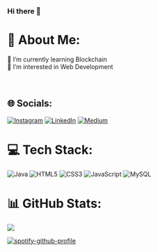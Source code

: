 ### Hi there 👋

<!--
**OnurKucukoz/OnurKucukoz** is a ✨ _special_ ✨ repository because its `README.md` (this file) appears on your GitHub profile.

Here are some ideas to get you started:

- 🔭 I’m currently working on ...
- 🌱 I’m currently learning ...
- 👯 I’m looking to collaborate on ...
- 🤔 I’m looking for help with ...
- 💬 Ask me about ...
- 📫 How to reach me: ...
- 😄 Pronouns: ...
- ⚡ Fun fact: ...
-->
# 💫 About Me:
🌱 I’m currently learning Blockchain<br>🤝 I’m interested in Web Development <br><br><br>


## 🌐 Socials:
[![Instagram](https://img.shields.io/badge/Instagram-%23E4405F.svg?logo=Instagram&logoColor=white)](https://instagram.com/kucukozonur) [![LinkedIn](https://img.shields.io/badge/LinkedIn-%230077B5.svg?logo=linkedin&logoColor=white)](https://linkedin.com/in/onur-kucukoz) [![Medium](https://img.shields.io/badge/Medium-12100E?logo=medium&logoColor=white)](https://medium.com/@@onurkkz) 

# 💻 Tech Stack:
![Java](https://img.shields.io/badge/java-%23ED8B00.svg?style=for-the-badge&logo=java&logoColor=white) ![HTML5](https://img.shields.io/badge/html5-%23E34F26.svg?style=for-the-badge&logo=html5&logoColor=white) ![CSS3](https://img.shields.io/badge/css3-%231572B6.svg?style=for-the-badge&logo=css3&logoColor=white) ![JavaScript](https://img.shields.io/badge/javascript-%23323330.svg?style=for-the-badge&logo=javascript&logoColor=%23F7DF1E) 
  ![MySQL](https://img.shields.io/badge/mysql-%2300f.svg?style=for-the-badge&logo=mysql&logoColor=white)
# 📊 GitHub Stats:

![](https://github-readme-stats.vercel.app/api/top-langs/?username=OnurKucukoz&theme=tokyonight&hide_border=true&include_all_commits=true&count_private=true&layout=compact)

<!-- Proudly created with GPRM ( https://gprm.itsvg.in ) -->
[![spotify-github-profile](https://spotify-github-profile.vercel.app/api/view?uid=11184034050&cover_image=true&theme=novatorem&bar_color=24b71f&bar_color_cover=false)](https://spotify-github-profile.vercel.app/api/view?uid=11184034050&redirect=true)
